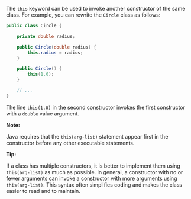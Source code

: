 The `this` keyword can be used to invoke another constructor of the same class. For example, you can rewrite the `Circle` class as follows:

```java
public class Circle {

    private double radius;

    public Circle(double radius) {
        this.radius = radius;
    }

    public Circle() {
        this(1.0);
    }

    // ...
}
```

The line `this(1.0)` in the second constructor invokes the first constructor with a `double` value argument.

**Note:**

Java requires that the `this(arg-list)` statement appear first in the constructor before any other executable statements.

**Tip:**

If a class has multiple constructors, it is better to implement them using `this(arg-list)` as much as possible. In general, a constructor with no or fewer arguments can invoke a constructor with more arguments using `this(arg-list)`. This syntax often simplifies coding and makes the class easier to read and to maintain.
